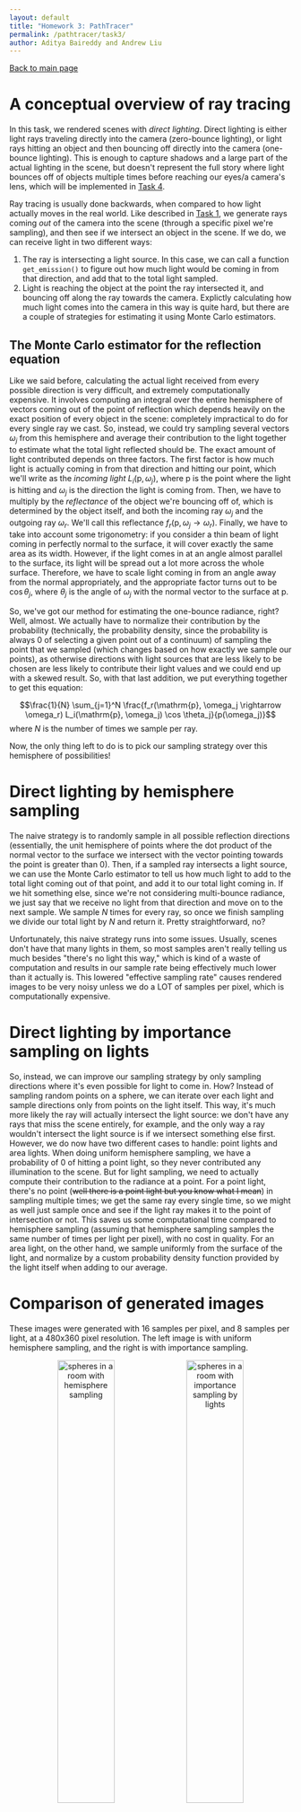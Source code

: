 ```yaml
---
layout: default
title: "Homework 3: PathTracer"
permalink: /pathtracer/task3/
author: Aditya Baireddy and Andrew Liu
---
```

[Back to main page]({{site.baseurl}}/pathtracer)

# A conceptual overview of ray tracing
In this task, we rendered scenes with *direct lighting*.
Direct lighting is either light rays traveling directly into the camera (zero-bounce lighting), or light rays hitting an object and then bouncing off directly into the camera (one-bounce lighting).
This is enough to capture shadows and a large part of the actual lighting in the scene, but doesn't represent the full story where light bounces off of objects multiple times before reaching our eyes/a camera's lens, which will be implemented in [Task 4]({{site.baseurl}}/pathtracer/task4).

Ray tracing is usually done backwards, when compared to how light actually moves in the real world.
Like described in [Task 1]({{site.baseurl}}/pathtracer/task1), we generate rays coming *out* of the camera into the scene (through a specific pixel we're sampling), and then see if we intersect an object in the scene.
If we do, we can receive light in two different ways:
1. The ray is intersecting a light source. In this case, we can call a function `get_emission()` to figure out how much light would be coming in from that direction, and add that to the total light sampled.
2. Light is reaching the object at the point the ray intersected it, and bouncing off along the ray towards the camera. Explictly calculating how much light comes into the camera in this way is quite hard, but there are a couple of strategies for estimating it using Monte Carlo estimators.
## The Monte Carlo estimator for the reflection equation
Like we said before, calculating the actual light received from every possible direction is very difficult, and extremely computationally expensive.
It involves computing an integral over the entire hemisphere of vectors coming out of the point of reflection which depends heavily on the exact position of every object in the scene: completely impractical to do for every single ray we cast.
So, instead, we could try sampling several vectors $\omega_j$ from this hemisphere and average their contribution to the light together to estimate what the total light reflected should be.
The exact amount of light contributed depends on three factors.
The first factor is how much light is actually coming in from that direction and hitting our point, which we'll write as the *incoming light* $L_i(\mathrm{p}, \omega_j)$, where $\mathrm{p}$ is the point where the light is hitting and $\omega_j$ is the direction the light is coming from.
Then, we have to multiply by the *reflectance* of the object we're bouncing off of, which is determined by the object itself, and both the incoming ray $\omega_j$ and the outgoing ray $\omega_r$. We'll call this reflectance $f_r(\mathrm{p}, \omega_j \rightarrow \omega_r)$.
Finally, we have to take into account some trigonometry: if you consider a thin beam of light coming in perfectly normal to the surface, it will cover exactly the same area as its width. However, if the light comes in at an angle almost parallel to the surface, its light will be spread out a lot more across the whole surface.
Therefore, we have to scale light coming in from an angle away from the normal appropriately, and the appropriate factor turns out to be $\cos \theta_j$, where $\theta_j$ is the angle of $\omega_j$ with the normal vector to the surface at $\mathrm{p}$.

So, we've got our method for estimating the one-bounce radiance, right?
Well, almost.
We actually have to normalize their contribution by the probability (technically, the probability density, since the probability is always $0$ of selecting a given point out of a continuum) of sampling the point that we sampled (which changes based on how exactly we sample our points), as otherwise directions with light sources that are less likely to be chosen are less likely to contribute their light values and we could end up with a skewed result.
So, with that last addition, we put everything together to get this equation:

$$\frac{1}{N} \sum_{j=1}^N \frac{f_r(\mathrm{p}, \omega_j \rightarrow \omega_r) L_i(\mathrm{p}, \omega_j) \cos \theta_j}{p(\omega_j)}$$
where $N$ is the number of times we sample per ray.

Now, the only thing left to do is to pick our sampling strategy over this hemisphere of possibilities!

# Direct lighting by hemisphere sampling
The naive strategy is to randomly sample in all possible reflection directions (essentially, the unit hemisphere of points where the dot product of the normal vector to the surface we intersect with the vector pointing towards the point is greater than $0$). 
Then, if a sampled ray intersects a light source, we can use the Monte Carlo estimator to tell us how much light to add to the total light coming out of that point, and add it to our total light coming in. 
If we hit something else, since we're not considering multi-bounce radiance, we just say that we receive no light from that direction and move on to the next sample. 
We sample $N$ times for every ray, so once we finish sampling we divide our total light by $N$ and return it. Pretty straightforward, no?

Unfortunately, this naive strategy runs into some issues.
Usually, scenes don't have that many lights in them, so most samples aren't really telling us much besides "there's no light this way," which is kind of a waste of computation and results in our sample rate being effectively much lower than it actually is.
This lowered "effective sampling rate" causes rendered images to be very noisy unless we do a LOT of samples per pixel, which is computationally expensive.  
# Direct lighting by importance sampling on lights
So, instead, we can improve our sampling strategy by only sampling directions where it's even possible for light to come in.
How? Instead of sampling random points on a sphere, we can iterate over each light and sample directions only from points on the light itself.
This way, it's much more likely the ray will actually intersect the light source: we don't have any rays that miss the scene entirely, for example, and the only way a ray wouldn't intersect the light source is if we intersect something else first. 
However, we do now have two different cases to handle: point lights and area lights.
When doing uniform hemisphere sampling, we have a probability of $0$ of hitting a point light, so they never contributed any illumination to the scene.
But for light sampling, we need to actually compute their contribution to the radiance at a point.
For a point light, there's no point (~~well there is a point light but you know what I mean~~) in sampling multiple times; we get the same ray every single time, so we might as well just sample once and see if the light ray makes it to the point of intersection or not. This saves us some computational time compared to hemisphere sampling (assuming that hemisphere sampling samples the same number of times per light per pixel), with no cost in quality.
For an area light, on the other hand, we sample uniformly from the surface of the light, and normalize by a custom probability density function provided by the light itself when adding to our average.
# Comparison of generated images
These images were generated with 16 samples per pixel, and 8 samples per light, at a 480x360 pixel resolution.
The left image is with uniform hemisphere sampling, and the right is with importance sampling.
<p style = "text-align:center">
	<img src="/hw-webpages-sp24-spegeerino/docs/assets/hw3/task3-spheres-h.png" alt="spheres in a room with hemisphere sampling" width="45%" style="text-align:center"/>
	<img src="/hw-webpages-sp24-spegeerino/docs/assets/hw3/task3-spheres.png" alt="spheres in a room with importance sampling by lights" width="45%" style="text-align:center"/>
</p>
We can see that images generated by hemisphere sampling generally have a lot of 

<p style = "text-align:center">
	<img src="/hw-webpages-sp24-spegeerino/docs/assets/hw3/task3-bunny-h.png" alt="bunny in a room with hemisphere sampling" width="45%" style="text-align:center"/>
	<img src="/hw-webpages-sp24-spegeerino/docs/assets/hw3/task3-bunny.png" alt="bunny in a room with importance sampling by lights" width="45%" style="text-align:center"/>
</p>

<p style = "text-align:center">
	<img src="/hw-webpages-sp24-spegeerino/docs/assets/hw3/task3-dragon-h.png" alt="dragon with hemisphere sampling" width="45%" style="text-align:center"/>
	<img src="/hw-webpages-sp24-spegeerino/docs/assets/hw3/task3-bunny.png" alt="dragon with importance sampling by lights" width="45%" style="text-align:center"/>
</p>

The dragon scene only has one point light, so uniform hemisphere sampling never finds it and so the whole scene is dark in the render.
Comparatively, sampling by importance sampling on lights allows the light to actually illuminate the scene and render an image of the dragon. 
Unless you like black, it's pretty clear importance sampling wins here.

# Reduction in noise in soft shadows
When we sample by importance sampling, sometimes only one sample is necessary to find out what the light level is at a given pixel.
For a specific pixel, if a ray is guaranteed to make it from ANY point on the light source from any point that a camera ray within the pixel intersects, then no matter how many samples you take, the color of the pixel will be the same (for that specific pixel sample, at least).
Similarly, if the ray is guaranteed NOT to make it to the light source, sampling more is equally useless.
(We will take advantage of this in [Task 5]({{site.baseurl}}/pathtracer/task5) using adaptive sampling to reduce sampling in regions that don't need it as much.)
So, the only case where additional samples are important is where some of the rays can make it back to the light source from the camera ray intersection point, but others can't.
This happens at the edges of shadows; when the sample rate per light is low, we can have shadow edges that look very noisy and harsh, but increasing the sample rate per light will soften those shadows and remove the noise.
Here's an example, showing the bunny from earlier.
We have 1 sample per pixel for all images, and a resolution of 480x360, but the sample rate per light ranges over 1,4,16,64 as we go left to right and top to bottom:

<p style = "text-align:center">
	<img src="/hw-webpages-sp24-spegeerino/docs/assets/hw3/task3-bunny-comp-L1.png" alt="bunny with 1 sample per light" width="45%" style="text-align:center"/>
	<img src="/hw-webpages-sp24-spegeerino/docs/assets/hw3/task3-bunny-comp-L4.png" alt="bunny with 4 samples per light" width="45%" style="text-align:center"/>
</p>
In these first two images, the shadows on the ground are extremely noisy. However, in the first image, the shadows on the ears and eye... sockets... are also quite noisy, whereas 4 samples helped smooth out those shadows substantially.
<p style = "text-align:center">
	<img src="/hw-webpages-sp24-spegeerino/docs/assets/hw3/task3-bunny-comp-L16.png" alt="bunny with 16 sample per light" width="45%" style="text-align:center"/>
	<img src="/hw-webpages-sp24-spegeerino/docs/assets/hw3/task3-bunny-comp-L64.png" alt="bunny with 64 samples per light" width="45%" style="text-align:center"/>
</p>

At 16 samples per light, the noise in the ground shadow has been mostly smoothed out, although there are still a decent number of gray specks in there, and the inner shadow is still a little harsh. The ears and eyes have smoothed out completely, though.
Once we've gotten to 64 samples per light, the gray specks have faded a little more, and the inner shadow has a nice gradient and softness to it. There is still some noise, though; this could probably be improved by taking more samples per pixel, since the complex geometry of the ears and head may be leading to large changes in how much light gets through to specific points.

# Conclusion
Importance sampling generally reduces noise substantially in the rendered image, by virtue of only sampling points that actually matter to the lighting.
This in essence gives a lot more information to the pixel about what color it should be, and prevents the noise that is generated by high variance due to effectively low sample rates.
Recreating the same quality of image that importance sampling can create with hemisphere sampling would require a much higher sampling rate, which generally would require a lot more computation.
Hemisphere sampling is much easier to implement, though, since it doesn't require giving each light its own unique sampling function and in general there's a lot less cases to handle. 
So, if you have the time, importance sampling is basically a direct upgrade to hemisphere sampling, but it's a lot more work to implement.